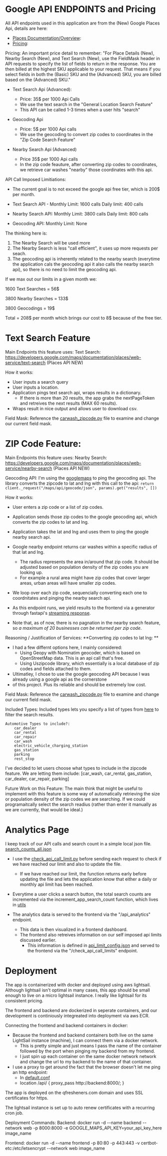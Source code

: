 # Google API ENDPOINTS and Pricing
 
All API endpoints used in this application are from the (New) Google Places Api, details are here: 
- [Places Documentation/Overview](https://developers.google.com/maps/documentation/places/web-service/op-overview): 
- [Pricing](https://mapsplatform.google.com/pricing/): 


Pricing: 
An important price detail to remember: 
  "For Place Details (New), Nearby Search (New), and Text Search (New), use the FieldMask header in API requests to specify the list of fields to return in the response. You are then billed at the highest SKU applicable to your request. That means if you select fields in both the (Basic) SKU and the (Advanced) SKU, you are billed based on the (Advanced) SKU."

- Text Search Api (Advanced): 
  - Price: 35$ per 1000 Api Calls
  - We use the text search in the "General Location Search Feature" 
  - This API can be called 1-3 times when a user hits "search"

- Geocoding Api 
  - Price: 5$ per 1000 Api calls 
  - We use the geocoding to convert zip codes to coordinates in the "Zip Code Search Feature" 

- Nearby Search Api (Advanced)
  - Price 35$ per 1000 Api calls
  - In the zip code feauture, after converting zip codes to coordinates, we retrieve car washes "nearby" those coordinates with this api.

API Call Imposed Limitiations: 

- The current goal is to not exceed the google api free tier, which is 200$ per month. 

- Text Search API - Monthly Limit: 1600 calls  Daily limit: 400 calls 
- Nearby Search API: Monthly Limit: 3800 calls  Daily limit: 800 calls
- Geocoding API: Monthly Limit: None 

The thinking here is:
1. The Nearby Search will be used more
2. The Nearby Search is less "call efficient", it uses up more requests per seach. 
3. The geocoding api is inherently related to the nearby search (everytime the application cals the geocoding api it also calls the nearby search api), so there is no need to limit the geocoding api. 

If we max out our limits in a given month we: 

1600 Text Searches = 56$

3800 Nearby Searches = 133$

3800 Geocodings = 19$

Total = 208$ per month which brings our cost to 8$ because of the free tier. 


  
# Text Search Feature

Main Endpoints this feature uses:
Text Search: 
https://developers.google.com/maps/documentation/places/web-service/text-search
(Places API NEW)

How it works:
- User inputs a search query
- User inputs a location.
- Application pings text search api, wraps results in a dictionary.
  - If there is more than 20 results, the app grabs the nextPageToken and retreives the next results (MAX 60 results).
- Wraps result in nice output and allows user to download csv. 

Field Mask: 
Reference the [carwash_zipcode.py](../backend/carwash_regional.py) file to examine and change our current field mask. 


# ZIP Code Feature: 

Main Endpoints this feature uses: 
Nearby Search: 
https://developers.google.com/maps/documentation/places/web-service/nearby-search
(Places API NEW)

Geocoding API: 
I'm using the [googlemaps](https://pypi.org/project/googlemaps/) to ping the geocoding api. 
The library converts the zipcode to lat and lng with this call to the api: 
`return client._request("/maps/api/geocode/json", params).get("results", [])`


How it works: 
- User enters a zip code or a list of zip codes. 
- Application sends those zip codes to the google geocoding api, which converts the zip codes to lat and lng. 
- Application takes the lat and lng and uses them to ping the google nearby search api.
- Google nearby endpoint returns car washes within a specific radius of that lat and lng. 
  - The radius represents the area in/around that zip code. It should be adjusted based on population density of the zip codes you are looking up. 
  - For example a rural area might have zip codes that cover larger areas, urban areas will have smaller zip codes. 
- We loop over each zip code, sequencially converting each one to coordnitates and pinging the nearby search api. 
- As this endpoint runs, we yield results to the frontend via a generator through fastapi's [streaming response](https://fastapi.tiangolo.com/advanced/custom-response/#streamingresponse).

- Note that, as of now, there is no pagnation in the nearby search feature, so *a maximum of 20 businesses can be returned per zip code*.

Reasoning / Justification of Services: 
**Converting zip codes to lat lng: **
  - I had a few differnt options here, I mainly considered: 
    - Using Geopy with Nominatim geocoder, which is based on OpenStreetMap data. This is an api call that's free.
    - Using Uszipcode library, which essentially is a local database of zip codes and fields attached to them. 
  - Ultimatley, I chose to use the google geocoding API because I was already using a google api as the cornerstone 
  - of this project. Plus its reliable and should be extremely low cost. 

Field Mask: 
Reference the [carwash_zipcode.py](../backend/carwash_zipcode.py) file to examine and change our current field mask. 

Included Types:
    Included types lets you specify a list of types from [here](https://developers.google.com/maps/documentation/places/web-service/place-types#table-a) to filter the search results.

    Automotive Types to include?:
        car_dealer
        car_rental
        car_repair
        car_wash
        electric_vehicle_charging_station
        gas_station
        parking
        rest_stop

I've decided to let users choose what types to include in the zipcode feature. We are letting them include:
  [car_wash, car_rental, gas_station, car_dealer, car_repair, parking] 

Future Work on this Feature:
The main think that might be useful to implement with this feature is some way of automatically retrieving the size or population density of the zip codes we are searching. If we could programaitcally select the search readius (rather than enter it manually as we are currently, that would be ideal.)


# Analytics Page

I keep track of our API calls and search count in a simple local json file. [search_counts_all.json](../backend/search_counts_all.json)

- I use the [check_api_call_limit.py](../backend/check_api_call_limit.py) before sending each request to check if we have reached our limit and also to update the file. 
  - If we have reached our limit, the function returns early before updating the file and lets the application know that either a daily or monthly api limit has been reached. 
- Everytime a user clicks a search button, the total search counts are incremented via the increment_app_search_count function, which lives in [utils](../backend/utils.py) 

- The analytics data is served to the frontend via the "/api_analytics" endpoint. 
  - This data is then visualized in a frontend dashboard.
  - The frontend also retreives information on our self imposed api limits discussed earlier.
    - This information is defined in [api_limit_config.json](../backend/api_limit_config.json) and served to the frontend via the "/check_api_call_limits" endpoint. 

# Deployment

The app is containerized with docker and deployed using aws lightsail. Although lightsail isn't optimal in many cases, this app should be small enough to live on a micro lightsail instance. I really like lightsail for its consistent pricing.

The frontend and backend are dockerized in seperate containers, and our development is continiously integreated into deployment via aws ECR. 

Connecting the frontend and backend containers in docker:
- Because the frontend and backend containers both live on the same LightSail instance (machine), I can connect them via a docker network. 
  - This is pretty simple and just means I pass the name of the container followed by the port when pinging my backend from my frontend. 
  - I just spin up each container on the same docker network network and change the url to my backend to the name of that container. 
- I use a proxy to get around the fact that the browser doesn't let me ping an http endpoint:     
    - In [default.conf](../frontend/default.conf)
    - location /api/ {
            proxy_pass http://backend:8000/;
        }

The app is deployed on the qfresheners.com domain and uses SSL certificates for https.

The lightsail instance is set up to auto renew certificates with a recurring cron job. 


Deployment Commands: 
Backend: 
docker run -d --name backend --network web -p 8000:8000 -e GOOGLE_MAPS_API_KEY=your_api_key_here image_name

Frontend: 
docker run -d   --name frontend  -p 80:80   -p 443:443   -v certbot-etc:/etc/letsencrypt  --network web image_name




